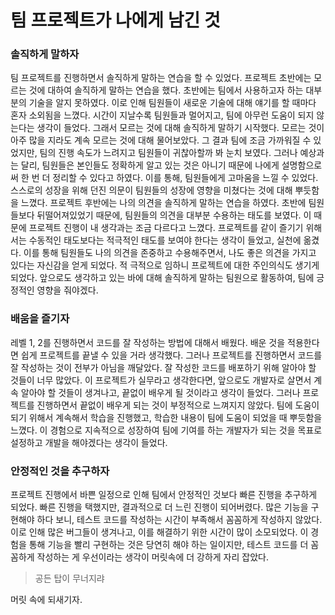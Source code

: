 # 팀 프로젝트가 나에게 남긴 것

### 솔직하게 말하자

팀 프로젝트를 진행하면서 솔직하게 말하는 연습을 할 수 있었다.
프로젝트 초반에는 모르는 것에 대하여 솔직하게 말하는 연습을 했다. 초반에는 팀에서 사용하고자 하는 대부분의 기술을 알지 못하였다. 이로 인해 팀원들이 새로운 기술에 대해 얘기를 할 때마다 혼자 소외됨을 느꼈다. 시간이 지날수록 팀원들과 멀어지고, 팀에 아무런 도움이 되지 않는다는 생각이 들었다.
그래서 모르는 것에 대해 솔직하게 말하기 시작했다. 모르는 것이 아주 많을 지라도 계속 모르는 것에 대해 물어보았다. 
그 결과 팀에 조금 가까워질 수 있었지만, 팀의 진행 속도가 느려지고 팀원들이 귀찮아할까 봐 눈치 보였다.
그러나 예상과는 달리, 팀원들은 본인들도 정확하게 알고 있는 것은 아니기 때문에 나에게 설명함으로써 한 번 더 정리할 수 있다고 하였다. 이를 통해, 팀원들에게 고마움을 느낄 수 있었다. 스스로의 성장을 위해 던진 의문이 팀원들의 성장에 영향을 미쳤다는 것에 대해 뿌듯함을 느꼈다.
프로젝트 후반에는 나의 의견을 솔직하게 말하는 연습을 하였다. 초반에 팀원들보다 뒤떨어져있었기 때문에, 팀원들의 의견을 대부분 수용하는 태도를 보였다. 이 때문에 프로젝트 진행이 내 생각과는 조금 다르다고 느꼈다. 프로젝트를 같이 즐기기 위해서는 수동적인 태도보다는 적극적인 태도를 보여야 한다는 생각이 들었고, 실천에 옮겼다. 이를 통해 팀원들도 나의 의견을 존중하고 수용해주면서, 나도 좋은 의견을 가지고 있다는 자신감을 얻게 되었다. 적 극적으로 임하니 프로젝트에 대한 주인의식도 생기게 되었다. 
앞으로도 생각하고 있는 바에 대해 솔직하게 말하는 팀원으로 활동하여, 팀에 긍정적인 영향을 줘야겠다. 

### 배움을 즐기자

레벨 1, 2를 진행하면서 코드를 잘 작성하는 방법에 대해서 배웠다. 배운 것을 적용한다면 쉽게 프로젝트를 끝낼 수 있을 거라 생각했다. 그러나 프로젝트를 진행하면서 코드를 잘 작성하는 것이 전부가 아님을 깨달았다. 잘 작성한 코드를 배포하기 위해 알아야 할 것들이 너무 많았다. 이 프로젝트가 실무라고 생각한다면, 앞으로도 개발자로 살면서 계속 알아야 할 것들이 생겨나고, 끝없이 배우게 될 것이라고 생각이 들었다.
그러나 프로젝트를 진행하면서 끝없이 배우게 되는 것이 부정적으로 느껴지지 않았다. 팀에 도움이 되기 위해서 계속해서 학습을 진행했고, 학습한 내용이 팀에 도움이 되었을 때 뿌듯함을 느꼈다. 이 경험으로 지속적으로 성장하여 팀에 기여를 하는 개발자가 되는 것을 목표로 설정하고 개발을 해야겠다는 생각이 들었다.


### 안정적인 것을 추구하자

프로젝트 진행에서 바쁜 일정으로 인해 팀에서 안정적인 것보다 빠른 진행을 추구하게 되었다. 빠른 진행을 택했지만, 결과적으로 더 느린 진행이 되어버렸다. 많은 기능을 구현해야 하다 보니, 테스트 코드를 작성하는 시간이 부족해서 꼼꼼하게 작성하지 않았다. 
이로 인해 많은 버그들이 생겨나고, 이를 해결하기 위한 시간이 많이 소모되었다. 이 경험을 통해 기능을 빨리 구현하는 것은 당연히 해야 하는 일이지만, 테스트 코드를 더 꼼꼼하게 작성하는 게 우선이라는 생각이 머릿속에 더 강하게 자리 잡았다. 

> 공든 탑이 무너지랴

머릿 속에 되새기자.
